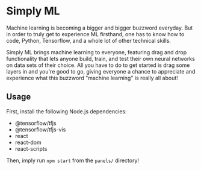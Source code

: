 # Simply ML

Machine learning is becoming a bigger and bigger buzzword everyday. But in order to truly get to experience ML firsthand, one has to know how to code, Python, Tensorflow, and a whole lot of other technical skills. 

Simply ML brings machine learning to everyone, featuring drag and drop functionality that lets anyone build, train, and test their own neural networks on data sets of their choice. All you have to do to get started is drag some layers in and you're good to go, giving everyone a chance to appreciate and experience what this buzzword "machine learning" is really all about!

## Usage

First, install the following Node.js dependencies:
- @tensorflow/tfjs 
- @tensorflow/tfjs-vis
- react
- react-dom
- react-scripts 

Then, imply run `npm start` from the `panels/` directory!
